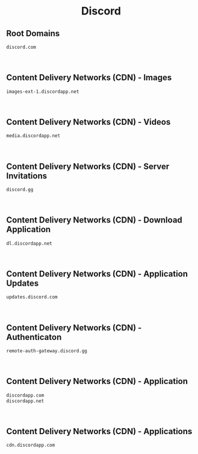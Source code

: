 


<h1 align="center">Discord</h1>  


## Root Domains


```html
discord.com
```  

<br>

## Content Delivery Networks (CDN) - Images


```html
images-ext-1.discordapp.net
```  

<br>

## Content Delivery Networks (CDN) - Videos


```html
media.discordapp.net
```  

<br>

## Content Delivery Networks (CDN) - Server Invitations


```html
discord.gg
```  

<br>

## Content Delivery Networks (CDN) - Download Application


```html
dl.discordapp.net
```  

<br>

## Content Delivery Networks (CDN) - Application Updates


```html
updates.discord.com
```  

<br>

## Content Delivery Networks (CDN) - Authenticaton


```html
remote-auth-gateway.discord.gg
```  

<br>

## Content Delivery Networks (CDN) - Application


```html
discordapp.com
discordapp.net
```  

<br>

## Content Delivery Networks (CDN) - Applications


```html
cdn.discordapp.com
```  

<br>
